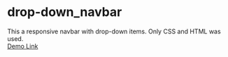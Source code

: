 # drop-down_navbar
This a responsive navbar with drop-down items. Only CSS and HTML was used.</br>
[Demo Link](https://multipledrop-navbar.netlify.app/)
